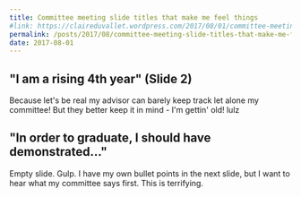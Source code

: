 ```yaml
---
title: Committee meeting slide titles that make me feel things
#link: https://claireduvallet.wordpress.com/2017/08/01/committee-meeting-slide-titles-that-make-me-feel-things/
permalink: /posts/2017/08/committee-meeting-slide-titles-that-make-me-feel-things
date: 2017-08-01
---
```



## "I am a rising 4th year" (Slide 2)

Because let's be real my advisor can barely keep track let alone my committee! But they better keep it in mind - I'm gettin' old! lulz 

## "In order to graduate, I should have demonstrated…"

Empty slide. Gulp. I have my own bullet points in the next slide, but I want to hear what my committee says first. This is terrifying.